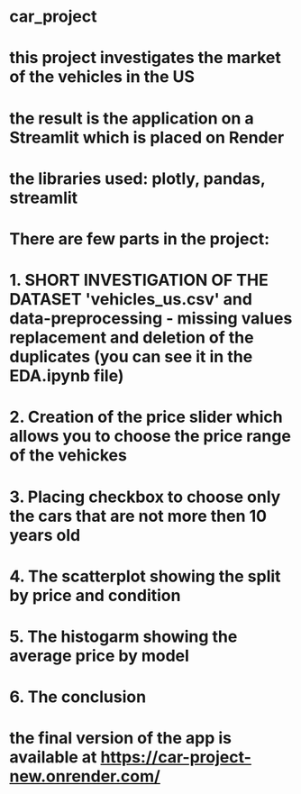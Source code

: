# car_project
# this project investigates the market of the vehicles in the US
# the result is the application on a Streamlit which is placed on Render
# the libraries used: plotly, pandas, streamlit
# There are few parts in the project:
# 1. SHORT INVESTIGATION OF THE DATASET 'vehicles_us.csv' and data-preprocessing - missing values replacement and deletion of the duplicates (you can see it in the EDA.ipynb file)
# 2. Creation of the price slider which allows you to choose the price range of the vehickes
# 3. Placing checkbox to choose only the cars that are not more then 10 years old
# 4. The scatterplot showing the split by price and condition
# 5. The histogarm showing the average price by model
# 6. The conclusion

# the final version of the app is available at https://car-project-new.onrender.com/
